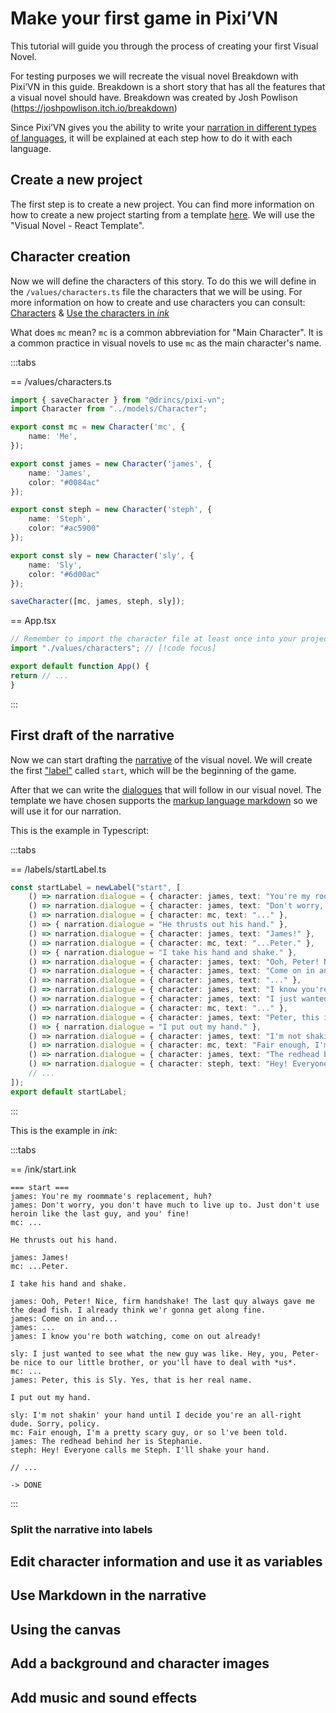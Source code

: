 # Make your first game in Pixi’VN

This tutorial will guide you through the process of creating your first Visual Novel.

For testing purposes we will recreate the visual novel Breakdown with Pixi’VN in this guide. Breakdown is a short story that has all the features that a visual novel should have. Breakdown was created by Josh Powlison (<https://joshpowlison.itch.io/breakdown>)

Since Pixi’VN gives you the ability to write your [narration in different types of languages](/start/narration.md), it will be explained at each step how to do it with each language.

## Create a new project

The first step is to create a new project. You can find more information on how to create a new project starting from a template [here](/start/getting-started.md#project-initialization). We will use the "Visual Novel - React Template".

## Character creation

Now we will define the characters of this story. To do this we will define in the `/values/characters.ts` file the characters that we will be using. For more information on how to create and use characters you can consult: [Characters](/start/character.md) & [Use the characters in *ink*](/ink/ink-character.md)

What does `mc` mean? `mc` is a common abbreviation for "Main Character". It is a common practice in visual novels to use `mc` as the main character's name.

:::tabs

== /values/characters.ts

```ts
import { saveCharacter } from "@drincs/pixi-vn";
import Character from "../models/Character";

export const mc = new Character('mc', {
    name: 'Me',
});

export const james = new Character('james', {
    name: 'James',
    color: "#0084ac"
});

export const steph = new Character('steph', {
    name: 'Steph',
    color: "#ac5900"
});

export const sly = new Character('sly', {
    name: 'Sly',
    color: "#6d00ac"
});

saveCharacter([mc, james, steph, sly]);
```

== App.tsx

```ts
// Remember to import the character file at least once into your project. // [!code focus]
import "./values/characters"; // [!code focus]

export default function App() {
return // ...
}
```

:::

## First draft of the narrative

Now we can start drafting the [narrative](/start/narration.md) of the visual novel.
We will create the first ["label"](/start/labels.md) called `start`, which will be the beginning of the game.

After that we can write the [dialogues](/start/dialogue.md) that will follow in our visual novel. The template we have chosen supports the [markup language markdown](/start/markdown.md) so we will use it for our narration.

This is the example in Typescript:

:::tabs

== /labels/startLabel.ts

```ts
const startLabel = newLabel("start", [
    () => narration.dialogue = { character: james, text: "You're my roommate's replacement, huh?" },
    () => narration.dialogue = { character: james, text: "Don't worry, you don't have much to live up to. Just don't use heroin like the last guy, and you' fine!" },
    () => narration.dialogue = { character: mc, text: "..." },
    () => { narration.dialogue = "He thrusts out his hand." },
    () => narration.dialogue = { character: james, text: "James!" },
    () => narration.dialogue = { character: mc, text: "...Peter." },
    () => { narration.dialogue = "I take his hand and shake." },
    () => narration.dialogue = { character: james, text: "Ooh, Peter! Nice, firm handshake! The last quy always gave me the dead fish. I already think we'r gonna get along fine." },
    () => narration.dialogue = { character: james, text: "Come on in and..." },
    () => narration.dialogue = { character: james, text: "..." },
    () => narration.dialogue = { character: james, text: "I know you're both watching, come on out already!" },
    () => narration.dialogue = { character: james, text: "I just wanted to see what the new guy was like. Hey, you, Peter- be nice to our little brother, or you'll have to deal with *us*." },
    () => narration.dialogue = { character: mc, text: "..." },
    () => narration.dialogue = { character: james, text: "Peter, this is Sly. Yes, that is her real name." },
    () => { narration.dialogue = "I put out my hand." },
    () => narration.dialogue = { character: james, text: "I'm not shakin' your hand until I decide you're an all-right dude. Sorry, policy." },
    () => narration.dialogue = { character: mc, text: "Fair enough, I'm a pretty scary guy, or so l've been told." },
    () => narration.dialogue = { character: james, text: "The redhead behind her is Stephanie." },
    () => narration.dialogue = { character: steph, text: "Hey! Everyone calls me Steph. I'll shake your hand." },
    // ...
]);
export default startLabel;
```

:::

This is the example in *ink*:

:::tabs

== /ink/start.ink

```ink
=== start ===
james: You're my roommate's replacement, huh?
james: Don't worry, you don't have much to live up to. Just don't use heroin like the last guy, and you' fine!
mc: ...

He thrusts out his hand.

james: James!
mc: ...Peter.

I take his hand and shake.

james: Ooh, Peter! Nice, firm handshake! The last quy always gave me the dead fish. I already think we'r gonna get along fine.
james: Come on in and...
james: ...
james: I know you're both watching, come on out already!

sly: I just wanted to see what the new guy was like. Hey, you, Peter- be nice to our little brother, or you'll have to deal with *us*.
mc: ...
james: Peter, this is Sly. Yes, that is her real name.

I put out my hand.

sly: I'm not shakin' your hand until I decide you're an all-right dude. Sorry, policy.
mc: Fair enough, I'm a pretty scary guy, or so l've been told.
james: The redhead behind her is Stephanie.
steph: Hey! Everyone calls me Steph. I'll shake your hand.

// ...

-> DONE
```

:::

### Split the narrative into labels

## Edit character information and use it as variables

## Use Markdown in the narrative

## Using the canvas

## Add a background and character images

## Add music and sound effects
